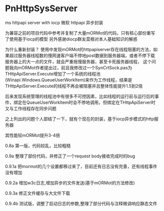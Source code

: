 ﻿# PnHttpSysServer
ms httpapi server with iocp
微软 httpapi 异步封装


为兼容之前的项目代码中参考并复制了大量mORMot的代码，只有核心部份重写了使用基于iocp的模型
另外感谢diocp群友菜根对本人基础知识的解惑

为什么重新封装？
使用中发现mORMot的httpapiserver存在线程阻塞的方法，如果超过服务器线程数的慢网速客户端不停地post数据到服务器端，或者不停下载服务器上的大一点的文件，就会严重拖慢服务器，甚至卡死服务器线程，
这个问题我向mORMot作者提出过，前且我修改过一个SynCrtSock.pas为THttpApiServer.Execute增加了一个系统的线程池(Winapi.Windows.QueueUserWorkItem)来作为工作线程，结果是THttpApiServer.Execute的线程不再会被阻塞并且整体性能提升1.5到2倍

后来发现系统管理的线程池中有很多不可控因素，比如线程的运行前与运行后的事件，绑定在QueueUserWorkItem时会不停地调用，但绑定在THttpApiServer时又与工作线程存在同步问题

之上列出的问题个人部结了一下，就有个现在的封装，基于iocp异步模式的http服务器

其性能较mORMot提升3-4倍


0.8a 第一版，代码较乱，比较粗糙

0.9a 整理了部份代码，并修正了一个request body接收完成时的bug

0.9.1a 把mormot的几个设置都移过来了，目前还有日志没有完善，还有线程事件没有增加

0.9.2a 增加w3c日志,增加异步的文件发送(基于mORMot的方法修改)

0.9.3a 修正文件缓存与大文件下载

0.9.4b 测试版，调整了启动日志的参数,整理了部分代码与注释微调响应静态文件